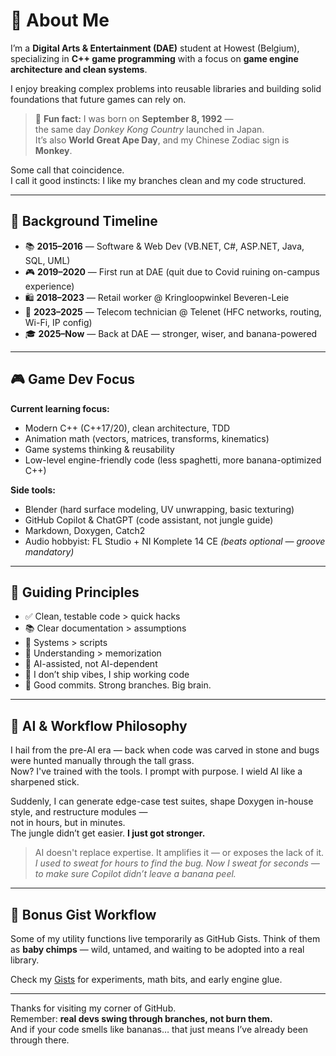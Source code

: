 # 👋 About Me

I’m a **Digital Arts & Entertainment (DAE)** student at Howest (Belgium),
specializing in **C++ game programming** with a focus on **game engine architecture and clean systems**.

I enjoy breaking complex problems into reusable libraries and building solid foundations that future games can rely on.

> 🦍 **Fun fact:** I was born on **September 8, 1992** —  
> the same day *Donkey Kong Country* launched in Japan.  
> It’s also **World Great Ape Day**, and my Chinese Zodiac sign is **Monkey**.

Some call that coincidence.  
I call it good instincts: I like my branches clean and my code structured.

---

## 🧠 Background Timeline

* 📚 **2015–2016** — Software & Web Dev (VB.NET, C#, ASP.NET, Java, SQL, UML)
* 🎮 **2019–2020** — First run at DAE (quit due to Covid ruining on-campus experience)
* 🛍️ **2018–2023** — Retail worker @ Kringloopwinkel Beveren-Leie
* 🔌 **2023–2025** — Telecom technician @ Telenet (HFC networks, routing, Wi-Fi, IP config)
* 🎓 **2025–Now** — Back at DAE — stronger, wiser, and banana-powered

---

## 🎮 Game Dev Focus

**Current learning focus:**

* Modern C++ (C++17/20), clean architecture, TDD
* Animation math (vectors, matrices, transforms, kinematics)
* Game systems thinking & reusability
* Low-level engine-friendly code (less spaghetti, more banana-optimized C++)

**Side tools:**

* Blender (hard surface modeling, UV unwrapping, basic texturing)
* GitHub Copilot & ChatGPT (code assistant, not jungle guide)
* Markdown, Doxygen, Catch2
* Audio hobbyist: FL Studio + NI Komplete 14 CE *(beats optional — groove mandatory)*

---

## 📌 Guiding Principles

* ✅ Clean, testable code > quick hacks
* 📚 Clear documentation > assumptions
* 🧩 Systems > scripts
* 🧠 Understanding > memorization
* 🤖 AI-assisted, not AI-dependent
* 🚫 I don’t ship vibes, I ship working code
* 🍌 Good commits. Strong branches. Big brain.

---

## 🤖 AI & Workflow Philosophy

I hail from the pre-AI era — back when code was carved in stone and bugs were hunted manually through the tall grass.  
Now? I've trained with the tools. I prompt with purpose. I wield AI like a sharpened stick.

Suddenly, I can generate edge-case test suites, shape Doxygen in-house style, and restructure modules —  
not in hours, but in minutes.  
The jungle didn’t get easier. **I just got stronger.**

> AI doesn't replace expertise. It amplifies it — or exposes the lack of it.
> *I used to sweat for hours to find the bug.
> Now I sweat for seconds — to make sure Copilot didn’t leave a banana peel.*

---

## 🧪 Bonus Gist Workflow

Some of my utility functions live temporarily as GitHub Gists.
Think of them as **baby chimps** — wild, untamed, and waiting to be adopted into a real library.

Check my [Gists](https://gist.github.com/Bvisi0n) for experiments, math bits, and early engine glue.

---

Thanks for visiting my corner of GitHub.  
Remember: **real devs swing through branches, not burn them.**  
And if your code smells like bananas… that just means I’ve already been through there.
